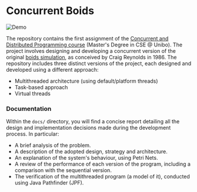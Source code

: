 # Concurrent Boids
![Demo](./docs/images/demo.gif)

The repository contains the first assignment of the [Concurrent and Distributed Programming course](https://www.unibo.it/en/study/course-units-transferable-skills-moocs/course-unit-catalogue/course-unit/2024/412598) (Master's Degree in CSE @ Unibo). The project involves designing and developing a concurrent version of the original [boids simulation](https://en.wikipedia.org/wiki/Boids), as conceived by Craig Reynolds in 1986. The repository includes three distinct versions of the project, each designed and developed using a different approach:
- Multithreaded architecture (using default/platform threads)
- Task-based approach
- Virtual threads

### Documentation
Within the `docs/` directory, you will find a concise report detailing all the design and implementation decisions made during the development process. In particular:
- A brief analysis of the problem.
- A description of the adopted design, strategy and architecture.
- An explanation of the system's behaviour, using Petri Nets.
- A review of the performance of each version of the program, including a comparison with the sequential version.
- The verification of the multithreaded program (a model of it), conducted using Java Pathfinder (JPF).
